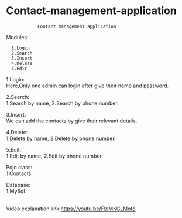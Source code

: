 # Contact-management-application

		
				Contact management application

Modules:

      1.Login
      2.Search
      3.Insert
      4.Delete
      5.Edit


1.Login:<br>
	Here,Only one admin can login after give their  name and password.

2.Search:<br>
 	1.Search  by name,
	2.Search by phone number.

3.Insert:<br>
	We can add the contacts by give their relevant details.

4.Delete:<br>
	1.Delete by name,
	2.Delete by phone number.

5.Edit:<br>
	1.Edit by name,
	2.Edit by phone number

Pojo class:<br>
	1.Contacts<br>

Database:<br>
        1.MySql<br><br>

Video explanation link:https://youtu.be/FblMKGLMofo

	
